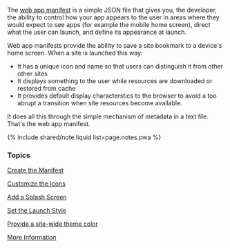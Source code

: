 


The [web app manifest](https://developer.mozilla.org/en-US/docs/Web/Manifest) is a simple JSON file that gives you, the developer, the ability to control how your app appears to the user in areas where they would expect to see apps (for example the mobile home screen), direct what the user can launch, and define its appearance at launch.

Web app manifests provide the ability to save a site bookmark to a device's home screen. When a site is launched this way: 

* It has a unique icon and name so that users can distinguish it from other other sites
* It displays something to the user while resources are downloaded or restored from cache
* It provides default display characterstics to the browser to avoid a too abrupt a transition when site resources become available. 

It does all this through the simple mechanism of metadata in a text file. That's the web app manifest.

{% include shared/note.liquid list=page.notes.pwa %}


### Topics


  [Create the Manifest](/web/fundamentals/engage-and-retain/web-app-manifest/create-the-manifest?hl=en)

  [Customize the Icons](/web/fundamentals/engage-and-retain/web-app-manifest/customize-the-icons?hl=en)

  [Add a Splash Screen](/web/fundamentals/engage-and-retain/web-app-manifest/add-splash-screen?hl=en)

  [Set the Launch Style](/web/fundamentals/engage-and-retain/web-app-manifest/set-the-launch-style?hl=en)

  [Provide a site-wide theme color](/web/fundamentals/engage-and-retain/web-app-manifest/site-wide-theme-color?hl=en)

  [More Information](/web/fundamentals/engage-and-retain/web-app-manifest/more-information?hl=en)


